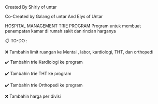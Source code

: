 Created By Shirly of untar

Co-Created by Galang of untar And Elys of Untar

HOSPITAL MANAGEMENT TRIE PROGRAM 
Program untuk membuat penempatan kamar di rumah sakit dan rincian harganya 

📋 TO-DO :

❌ Tambahin limit ruangan ke Mental , labor, kardiologi, THT, dan orthopedi

✔️ Tambahin trie Kardiologi ke program

✔️ Tambahin trie THT ke program

✔️ Tambahin trie Orthopedi ke program

❌ Tambahin harga per divisi
